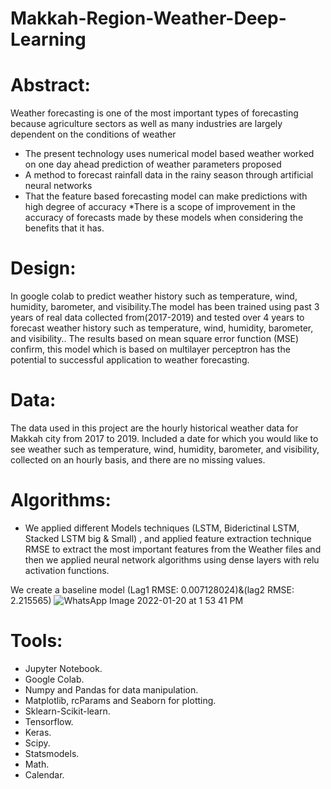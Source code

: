 
# Makkah-Region-Weather-Deep-Learning

# Abstract:
Weather forecasting is one of the most important types of forecasting because agriculture sectors as well as many industries are largely dependent on the conditions of weather 
* The present technology uses numerical model based weather worked on one day ahead prediction of weather parameters proposed 
* A method to forecast rainfall data in the rainy season through artificial neural networks
* That the feature based forecasting model can make predictions with high degree of accuracy
 *There is a scope of improvement in the accuracy of forecasts made by these models when considering the benefits that it has.

# Design:
In google colab to predict weather history such as temperature, wind, humidity, barometer, and visibility.The model has been trained using past 3 years of real data collected from(2017-2019) and tested over 4 years to forecast weather history such as temperature, wind, humidity, barometer, and visibility.. The results based on mean square error function
(MSE) confirm, this model which is based on multilayer perceptron has the potential to successful application to weather forecasting.

# Data:
The data used in this project are the  hourly historical weather data for Makkah city from 2017 to 2019. Included a date for which you would like to see weather such as temperature, wind, humidity, barometer, and visibility, collected on an hourly basis, and there are no missing values.

# Algorithms:
* We applied different Models techniques (LSTM, Biderictinal LSTM, Stacked LSTM big & Small)
, and applied feature extraction technique RMSE to extract the most important features from the Weather files and then we applied neural network algorithms using dense layers with relu activation functions.

We create a baseline model (Lag1 RMSE: 0.007128024)&(lag2 RMSE: 2.215565)
![WhatsApp Image 2022-01-20 at 1 53 41 PM](https://user-images.githubusercontent.com/79373504/150328009-f85e9f2d-5a5b-42f8-86db-f579f90d07de.jpeg)



# Tools:
* Jupyter Notebook.
* Google Colab.
*	Numpy and Pandas for data manipulation.
*	Matplotlib, rcParams and Seaborn for plotting.
*	Sklearn-Scikit-learn.
*	Tensorflow.
*	Keras.
*	Scipy.
*	Statsmodels.
*	Math.
*	Calendar.

